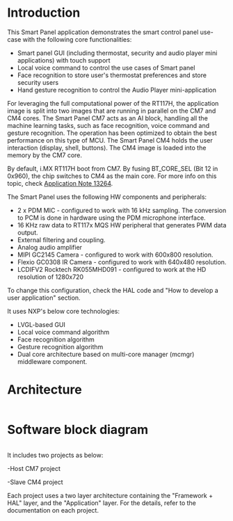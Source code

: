 # Introduction

This Smart Panel application demonstrates the smart control panel use-case with the following core functionalities:
- Smart panel GUI (including thermostat, security and audio player mini applications) with touch support
- Local voice command to control the use cases of Smart panel
- Face recognition to store user's thermostat preferences and store security users
- Hand gesture recognition to control the Audio Player mini-application

For leveraging the full computational power of the RT117H,
the application image is split into two images that are running in parallel on the CM7 and CM4 cores. The Smart Panel CM7 acts as an AI block, handling all the machine learning tasks, such as face recognition, voice command and gesture recognition. The operation has been optimized to obtain the best performance on this type of MCU. The Smart Panel CM4 holds the user interaction (display, shell, buttons). The CM4 image is loaded into the memory by the CM7 core.

By default, i.MX RT117H boot from CM7. By fusing BT_CORE_SEL (Bit 12 in 0x960), the chip switches to CM4 as the main core. For more info on this topic, check [Application Note 13264](https://www.nxp.com/docs/en/application-note/AN13264.pdf).

The Smart Panel uses the following HW components and peripherals:
- 2 x PDM MIC - configured to work with 16 kHz sampling. The conversion to PCM is done in hardware using the PDM microphone interface.
- 16 KHz raw data to RT117x MQS HW peripheral that generates PWM data output.
- External filtering and coupling.
- Analog audio amplifier
- MIPI GC2145 Camera - configured to work with 600x800 resolution.
- Flexio GC0308 IR Camera -  configured to work with 640x480 resolution.
- LCDIFV2 Rocktech RK055MHD091 - configured to work at the HD resolution of 1280x720

To change this configuration, check the HAL code and "How to develop a user application" section.

It uses NXP's below core technologies:
- LVGL-based GUI
- Local voice command algorithm
- Face recognition algorithm
- Gesture recognition algorithm
- Dual core architecture based on multi-core manager (mcmgr) middleware component.

# Architecture
  <fig>
      <image href="img/home_panel_software_architecture.JPG"/>
  </fig>

# Software block diagram
  <fig>
      <image href="img/home_panel_software_diagram.JPG"/>
  </fig>

It includes two projects as below:

-Host CM7 project

-Slave CM4 project

Each project uses a two layer architecture containing the "Framework + HAL" layer, and the "Application" layer. For the details, refer to the documentation on each project.
